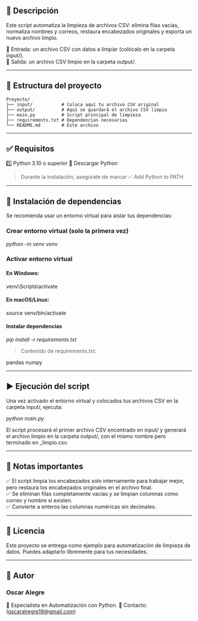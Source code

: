 

## 📌 Descripción

Este script automatiza la limpieza de archivos CSV: elimina filas vacías, normaliza nombres y correos, restaura encabezados originales y exporta un nuevo archivo limpio.

🔹 Entrada:  un archivo CSV con datos a limpiar (colócalo en la carpeta input/).  
🔹 Salida:  un archivo CSV limpio en la carpeta output/.  


---

## 📂 Estructura del proyecto
```plaintext
Proyecto/
├── input/           # Coloca aquí tu archivo CSV original
├── output/          # Aquí se guardará el archivo CSV limpio
├── main.py          # Script principal de limpieza
├── requirements.txt # Dependencias necesarias
└── README.md        # Este archivo
```

---

## ✅ Requisitos

1️⃣ Python 3.10 o superior
🔗 Descargar Python

> Durante la instalación, asegúrate de marcar ✅ Add Python to PATH




---

## 🔧 Instalación de dependencias

Se recomienda usar un entorno virtual para aislar tus dependencias:

### Crear entorno virtual (solo la primera vez)
*python -m venv venv*

### Activar entorno virtual

#### En Windows:
venv\Scripts\activate

#### En macOS/Linux:
source venv/bin/activate

#### Instalar dependencias
*pip install -r requirements.txt*

> Contenido de requirements.txt:

pandas
numpy


---

## ▶️ Ejecución del script

Una vez activado el entorno virtual y colocados tus archivos CSV en la carpeta input/, ejecuta:

*python main.py*

El script procesará el primer archivo CSV encontrado en input/ y generará el archivo limpio en la carpeta output/, con el mismo nombre pero terminado en _limpio.csv.


---

## 🚨 Notas importantes

✅ El script limpia los encabezados solo internamente para trabajar mejor, pero restaura los encabezados originales en el archivo final.  
✅ Se eliminan filas completamente vacías y se limpian columnas como correo y nombre si existen.  
✅ Convierte a enteros las columnas numéricas sin decimales.  


---

## 📄 Licencia

Este proyecto se entrega como ejemplo para automatización de limpieza de datos. Puedes adaptarlo libremente para tus necesidades.


---

## 🤝 Autor

### Oscar Alegre
💼 Especialista en Automatización con Python.
📧 Contacto: (oscaralregre19@gmail.com)
